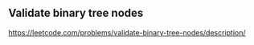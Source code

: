 ## Validate binary tree nodes
https://leetcode.com/problems/validate-binary-tree-nodes/description/
